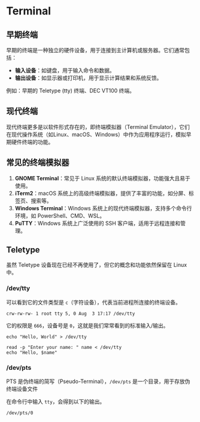 # Terminal

## 早期终端

早期的终端是一种独立的硬件设备，用于连接到主计算机或服务器。它们通常包括：

* **输入设备**：如键盘，用于输入命令和数据。
* **输出设备**：如显示器或打印机，用于显示计算结果和系统反馈。

例如：早期的 Teletype (tty) 终端、DEC VT100 终端。

## 现代终端

现代终端更多是以软件形式存在的，即终端模拟器（Terminal Emulator），它们在现代操作系统（如Linux、macOS、Windows）中作为应用程序运行，模拟早期硬件终端的功能。

## 常见的终端模拟器

1. **GNOME Terminal**：常见于 Linux 系统的默认终端模拟器，功能强大且易于使用。
2. **iTerm2**：macOS 系统上的高级终端模拟器，提供了丰富的功能，如分屏、标签页、搜索等。
3. **Windows Terminal**：Windows 系统上的现代终端模拟器，支持多个命令行环境，如 PowerShell、CMD、WSL。
4. **PuTTY**：Windows 系统上广泛使用的 SSH 客户端，适用于远程连接和管理。

## Teletype

虽然 Teletype 设备现在已经不再使用了，但它的概念和功能依然保留在 Linux 中。

### /dev/tty

可以看到它的文件类型是 `c`（字符设备），代表当前进程所连接的终端设备。

```
crw-rw-rw- 1 root tty 5, 0 Aug  3 17:17 /dev/tty
```

它的权限是 `666`，设备号是 `0`，这就是我们常常看到的标准输入/输出。

```
echo "Hello, World" > /dev/tty
```

```
read -p "Enter your name: " name < /dev/tty
echo "Hello, $name"
```

### /dev/pts

PTS 是伪终端的简写（Pseudo-Terminal），`/dev/pts` 是一个目录，用于存放伪终端设备文件



在命令行中输入 `tty`，会得到以下的输出。

```
/dev/pts/0
```

